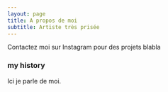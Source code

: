 ```yaml
---
layout: page
title: A propos de moi
subtitle: Artiste très prisée
---
```


Contactez moi sur Instagram pour des projets blabla

### my history

Ici je parle de moi.
